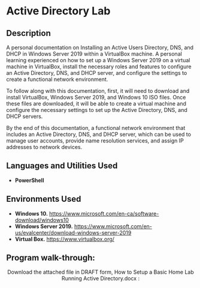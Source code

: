 <h1>Active Directory Lab</h1>

<h2>Description</h2>
A personal documentation on Installing an Active Users Directory, DNS, and DHCP in Windows Server 2019 within a VirtualBox machine. A personal learning experienced on how to set up a Windows Server 2019 on a virtual machine in VirtualBox, install the necessary roles and features to configure an Active Directory, DNS, and DHCP server, and configure the settings to create a functional network environment.

To follow along with this documentation, first, it will need to download and install VirtualBox, Windows Server 2019, and Windows 10 ISO files. Once these files are downloaded, it will be able to create a virtual machine and configure the necessary settings to set up the Active Directory, DNS, and DHCP servers.

By the end of this documentation, a functional network environment that includes an Active Directory, DNS, and DHCP server, which can be used to manage user accounts, provide name resolution services, and assign IP addresses to network devices.
<br />


<h2>Languages and Utilities Used</h2>

- <b>PowerShell</b> 

<h2>Environments Used </h2>

- <b>Windows 10.</b> <a><e>https://www.microsoft.com/en-ca/software-download/windows10</e></a>
- <b>Windows Server 2019.</b> <a><e>https://www.microsoft.com/en-us/evalcenter/download-windows-server-2019</e></a>
- <b>Virtual Box.</b> <a><e>https://www.virtualbox.org/</e></a> 

<h2>Program walk-through:</h2>

<p align="center">
Download the attached file in DRAFT form, How to Setup a Basic Home Lab Running Active Directory.docx : <br/>
<!--<img src="https://i.imgur.com/62TgaWL.png" height="80%" width="80%" alt="Disk Sanitization Steps"/>-->
<br />
</p>

<!--
 ```diff
- text in red
+ text in green
! text in orange
# text in gray
@@ text in purple (and bold)@@
```
--!>

